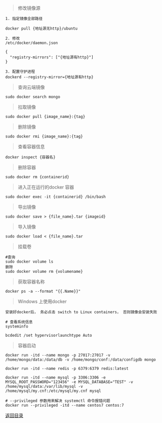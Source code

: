 
> 修改镜像源
    
    1. 指定镜像全部路径
    
    docker pull {地址源无http}/ubuntu
    
    2. 修改
    /etc/docker/daemon.json
    
    {
      "registry-mirrors": ["{地址源有http}"]
    }
    
    3. 配置守护进程
    dockerd --registry-mirror={地址源有http}

> 查询云端镜像

    sudo docker search mongo
    
> 拉取镜像

    sudo docker pull {image_name}:{tag}

> 删除镜像

    sudo docker rmi {image_name}:{tag}
    
> 查看容器信息

    docker inspect {容器名}

> 删除容器

    sudo docker rm {containerid}

> 进入正在运行的docker 容器

    sudo docker exec -it {containerid} /bin/bash

> 导出镜像

    sudo docker save > {file_name}.tar {imageid}

> 导入镜像

    sudo docker load < {file_name}.tar

> 挂载卷
    
    #查询
    sudo docker volume ls
    删除
    sudo docker volume rm {volumename}
    
> 获取容器名称

    docker ps -a --format "{{.Name}}"

>Windows 上使用docker 

    安装好docker后， 务必点击 switch to Linux containers， 否则镜像会安装失败

    # 查看系统信息
    systeminfo

    bcdedit /set hypervisorlaunchtype Auto

    
>容器启动

    docker run -itd --name mongo -p 27017:27017 -v /home/mongo/data:/data/db -v /home/mongo/conf:/data/configdb mongo
    
    docker run -itd --name redis -p 6379:6379 redis:latest
    
    docker run -itd --name mysql -p 3306:3306 -e MYSQL_ROOT_PASSWORD="123456" -e MYSQL_DATABASE="TEST" -v /home/mysql/data:/var/lib/mysql -v /home/mysql/my.cnf:/etc/mysql/my.cnf mysql
    
    # --privileged 参数用来解决 systemctl 命令报错问题
    docker run --privileged -itd --name centos7 centos:7

[返回目录](../README.md)